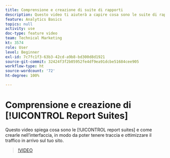 ```yaml
---
title: Comprensione e creazione di suite di rapporti
description: Questo video ti aiuterà a capire cosa sono le suite di rapporti e ti mostrerà come crearle nell’interfaccia, in modo da poter monitorare e ottimizzare le persone che arrivano sul tuo sito.
feature: Analytics Basics
topics: null
activity: use
doc-type: feature video
team: Technical Marketing
kt: 3574
role: User
level: Beginner
exl-id: 7c7fc1f3-63b3-42cd-a9b8-bd300d8d1921
source-git-commit: 32424f3f2b05952fe4df9ea91dcbe51684cee905
workflow-type: ht
source-wordcount: '72'
ht-degree: 100%

---
```


# Comprensione e creazione di [!UICONTROL Report Suites]

Questo video spiega cosa sono le [!UICONTROL report suites] e come crearle nell’interfaccia, in modo da poter tenere traccia e ottimizzare il traffico in arrivo sul tuo sito.

>[!VIDEO](https://video.tv.adobe.com/v/28773/?quality=12)
